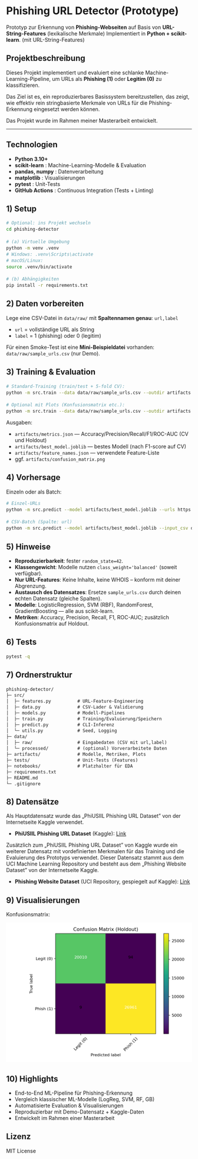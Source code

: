 # Phishing URL Detector (Prototype)

Prototyp zur Erkennung von **Phishing-Webseiten** auf Basis von **URL-String-Features** (lexikalische Merkmale)
Implementiert in **Python + scikit-learn**. (mit URL-String-Features)

## Projektbeschreibung

Dieses Projekt implementiert und evaluiert eine schlanke Machine-Learning-Pipeline, um 
URLs als **Phishing (1)** oder **Legitim (0)** zu klassifizieren.  

Das Ziel ist es, ein reproduzierbares Basissystem bereitzustellen, das zeigt, wie effektiv 
rein stringbasierte Merkmale von URLs für die Phishing-Erkennung eingesetzt werden können.  

Das Projekt wurde im Rahmen meiner Masterarbeit entwickelt.

---

## Technologien

- **Python 3.10+**
- **scikit-learn**      : Machine-Learning-Modelle & Evaluation
- **pandas, numpy**     : Datenverarbeitung
- **matplotlib**        : Visualisierungen
- **pytest**            : Unit-Tests
- **GitHub Actions**    : Continuous Integration (Tests + Linting)


## 1) Setup

```bash
# Optional: ins Projekt wechseln
cd phishing-detector

# (a) Virtuelle Umgebung
python -m venv .venv
# Windows: .venv\Scripts\activate
# macOS/Linux:
source .venv/bin/activate

# (b) Abhängigkeiten
pip install -r requirements.txt
```

## 2) Daten vorbereiten

Lege eine CSV-Datei in `data/raw/` mit **Spaltennamen genau**: `url,label`  
- `url` = vollständige URL als String  
- `label` = 1 (phishing) oder 0 (legitim)

Für einen Smoke-Test ist eine **Mini-Beispieldatei** vorhanden: `data/raw/sample_urls.csv` (nur Demo).

## 3) Training & Evaluation

```bash
# Standard-Training (train/test + 5-fold CV):
python -m src.train --data data/raw/sample_urls.csv --outdir artifacts

# Optional mit Plots (Konfusionsmatrix etc.):
python -m src.train --data data/raw/sample_urls.csv --outdir artifacts --plots
```

Ausgaben:
- `artifacts/metrics.json` — Accuracy/Precision/Recall/F1/ROC-AUC (CV und Holdout)
- `artifacts/best_model.joblib` — bestes Modell (nach F1-score auf CV)
- `artifacts/feature_names.json` — verwendete Feature-Liste
- ggf. `artifacts/confusion_matrix.png`

## 4) Vorhersage

Einzeln oder als Batch:

```bash
# Einzel-URLs
python -m src.predict --model artifacts/best_model.joblib --urls https://example.com http://login-secure-update-account.com

# CSV-Batch (Spalte: url)
python -m src.predict --model artifacts/best_model.joblib --input_csv data/raw/sample_urls.csv
```

## 5) Hinweise

- **Reproduzierbarkeit**: fester `random_state=42`.  
- **Klassengewicht**: Modelle nutzen `class_weight='balanced'` (soweit verfügbar).  
- **Nur URL-Features**: Keine Inhalte, keine WHOIS – konform mit deiner Abgrenzung.  
- **Austausch des Datensatzes**: Ersetze `sample_urls.csv` durch deinen echten Datensatz (gleiche Spalten).  
- **Modelle**: LogisticRegression, SVM (RBF), RandomForest, GradientBoosting — alle aus scikit-learn.  
- **Metriken**: Accuracy, Precision, Recall, F1, ROC-AUC; zusätzlich Konfusionsmatrix auf Holdout.

## 6) Tests

```bash
pytest -q
```

## 7) Ordnerstruktur

```
phishing-detector/
├─ src/
│  ├─ features.py          # URL-Feature-Engineering
│  ├─ data.py              # CSV-Lader & Validierung
│  ├─ models.py            # Modell-Pipelines
│  ├─ train.py             # Training/Evaluierung/Speichern
│  ├─ predict.py           # CLI-Inferenz
│  └─ utils.py             # Seed, Logging
├─ data/
│  ├─ raw/                 # Eingabedaten (CSV mit url,label)
│  └─ processed/           # (optional) Vorverarbeitete Daten
├─ artifacts/              # Modelle, Metriken, Plots
├─ tests/                  # Unit-Tests (Features)
├─ notebooks/              # Platzhalter für EDA
├─ requirements.txt
├─ README.md
└─ .gitignore
```

## 8) Datensätze 

Als Hauptdatensatz wurde das „PhiUSIIL Phishing URL Dataset” von der Internetseite Kaggle verwendet.
- **PhiUSIIL Phishing URL Dataset** (Kaggle): 
  [Link](https://www.kaggle.com/code/latif8/phiusiil-phishing-url-datamining-project)

Zusätzlich zum „PhiUSIIL Phishing URL Dataset” von Kaggle wurde ein weiterer Datensatz mit vordefinierten Merkmalen für das Training und die Evaluierung des Prototyps verwendet. Dieser Datensatz stammt aus dem UCI Machine Learning Repository und besteht aus dem „Phishing Website Dataset” von der Internetseite Kaggle.
- **Phishing Website Dataset** (UCI Repository, gespiegelt auf Kaggle): 
  [Link](https://www.kaggle.com/discussions/general/203311)


## 9) Visualisierungen

Konfusionsmatrix:

![Confusion Matrix](docs/confusion_matrix.png)



## 10) Highlights

- End-to-End ML-Pipeline für Phishing-Erkennung  
- Vergleich klassischer ML-Modelle (LogReg, SVM, RF, GB)  
- Automatisierte Evaluation & Visualisierungen  
- Reproduzierbar mit Demo-Datensatz + Kaggle-Daten  
- Entwickelt im Rahmen einer Masterarbeit


## Lizenz
MIT License
